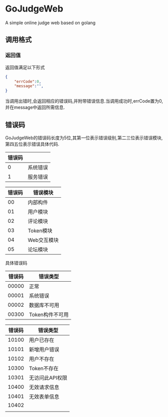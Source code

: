 # GoJudgeWeb
A simple online judge web based on golang

## 调用格式

### 返回值

返回值满足以下形式

```json
{
    "errCode":0,
    "message":"",
}
```

当调用出错时,会返回相应的错误码,并附带错误信息.当调用成功时,errCode置为0,并在message中返回所需信息.	

## 错误码

GoJudgeWeb的错误码长度为5位,其第一位表示错误级别,第二三位表示错误模块,第四五位表示错误具体代码.

| 错误码 |          |
| ------ | -------- |
| 0      | 系统错误 |
| 1      | 服务错误 |

| 错误码 | 错误模块    |
| ------ | ----------- |
| 00     | 内部构件    |
| 01     | 用户模块    |
| 02     | 评论模块    |
| 03     | Token模块   |
| 04     | Web交互模块 |
| 05     | 论坛模块    |

具体错误码

| 错误码 | 错误类型        |
| ------ | --------------- |
| 00000  | 正常            |
| 00001  | 系统错误        |
| 00002  | 数据库不可用    |
| 00300  | Token构件不可用 |

| 错误码 | 错误类型        |
| ------ | --------------- |
| 10100  | 用户已存在      |
| 10101  | 新增用户错误    |
| 10102  | 用户不存在      |
| 10300  | Token不存在     |
| 10301  | 无访问此API权限 |
| 10400  | 无效请求信息    |
| 10401  | 无效表单信息    |
| 10402  |                 |
|        |                 |

